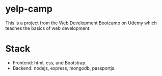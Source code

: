 # yelp-camp
This is a project from the Web Development Bootcamp on Udemy which teaches the basics of web development.

# Stack
* Frontend: html, css, and Bootstrap.
* Backend: nodejs, express, mongodb, passportjs.

